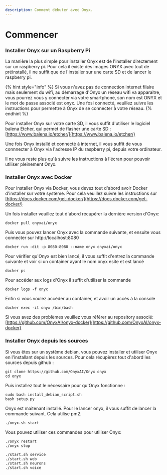 ```yaml
---
description: Comment débuter avec Onyx.
---
```


# Commencer

### Installer Onyx sur un Raspberry Pi

La manière la plus simple pour installer Onyx est de l'installer directement sur un raspberry pi. Pour cela il existe des images ONYX avec tout de préinstallé, il ne suffit que de l'installer sur une carte SD et de lancer le raspberry pi.

{% hint style="info" %}
Si vous n'avez pas de connection internet filaire mais seulement du wifi, au démarrage d'Onyx un réseau wifi va apparaitre, vous pourrez vous y connecter via votre smartphone, son nom est ONYX et le mot de passe associé est onyx. Une fosi connecté, veuillez suivre les instructions pour permettre à Onyx de se connecter à votre réseau.
{% endhint %}

Pour installer Onyx sur votre carte SD, il vous suffit d'utiliser le logiciel balena Etcher, qui permet de flasher une carte SD : [https://www.balena.io/etcher/](https://www.balena.io/etcher/)

Une fois Onyx installé et connecté à internet, il vous suffit de vous connnecter à Onyx via l'adresse IP du raspberry pi, depuis votre ordinateur.

Il ne vous reste plus qu'à suivre les instructions à l'écran pour pouvoir utiliser pleinement Onyx.

### Installer Onyx avec Docker

Pour installer Onyx via Docker, vous devez tout d'abord avoir Docker d'installer sur votre système. Pour cela veuillez suivre les instructions sur [https://docs.docker.com/get-docker/](https://docs.docker.com/get-docker/)

Un fois installer veuillez tout d'abord récupérer la dernière version d'Onyx:

```text
docker pull onyxai/onyx
```

Puis vous pouvez lancer Onyx avec la commande suivante, et ensuite vous connecter sur http://localhost:8080

```text
docker run -dit -p 8080:8080 --name onyx onyxai/onyx
```

Pour vérifier qu'Onyx est bien lancé, il vous suffit d'entrez la commande suivante et voir si un container ayant le nom onyx esite et est lancé

```text
docker ps
```

Pour accéder aux logs d'Onyx il suffit d'utiliser la commande

```text
docker logs -f onyx
```

Enfin si vous voulez accéder au container, et avoir un accès à la console

```text
docker exec -it onyx /bin/bash
```

Si vous avez des problèmes veuillez vous référer au repository associé: [https://github.com/OnyxAI/onyx-docker](https://github.com/OnyxAI/onyx-docker)

### Installer Onyx depuis les sources

Si vous êtes sur un système debian, vous pouvez installer et utiliser Onyx en l'installant depuis les sources. Pour cela récupèrez tout d'abord les sources depuis github :

```text
git clone https://github.com/OnyxAI/Onyx onyx
cd onyx
```

Puis installez tout le nécessaire pour qu'Onyx fonctionne :

```text
sudo bash install_debian_script.sh
bash setup.py
```

Onyx est maitenant installé. Pour le lancer onyx, il vous suffit de lancer la commande suivant. Cela utilise pm2.

```text
./onyx.sh start
```

Vous pouvez utiliser ces commandes pour utiliser Onyx:

```text
./onyx restart
./onyx stop

./start.sh service
./start.sh web
./start.sh neurons
./start.sh voice
```



